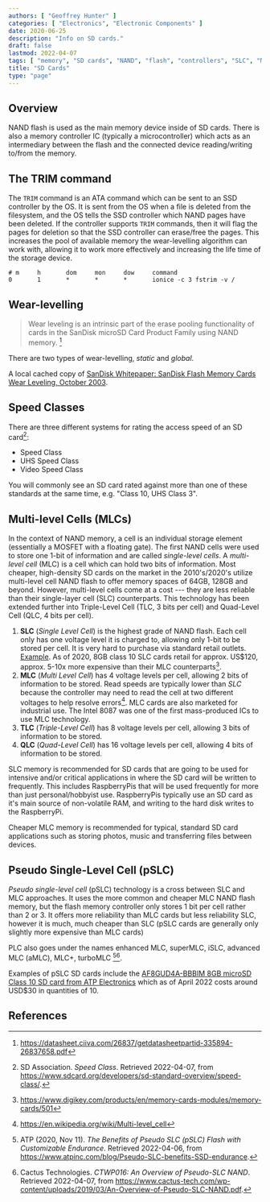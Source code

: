 ```yaml
---
authors: [ "Geoffrey Hunter" ]
categories: [ "Electronics", "Electronic Components" ]
date: 2020-06-25
description: "Info on SD cards."
draft: false
lastmod: 2022-04-07
tags: [ "memory", "SD cards", "NAND", "flash", "controllers", "SLC", "MLC", "pSLC", "TRIM", "wear-levelling", "MOSFETs", "speed classes" ]
title: "SD Cards"
type: "page"
---
```


## Overview

NAND flash is used as the main memory device inside of SD cards. There is also a memory controller IC (typically a microcontroller) which acts as an intermediary between the flash and the connected device reading/writing to/from the memory.

## The TRIM command

The `TRIM` command is an ATA command which can be sent to an SSD controller by the OS. It is sent from the OS when a file is deleted from the filesystem, and the OS tells the SSD controller which NAND pages have been deleted. If the controller supports `TRIM` commands, then it will flag the pages for deletion so that the SSD controller can erase/free the pages. This increases the pool of available memory the wear-levelling algorithm can work with, allowing it to work more effectively and increasing the life time of the storage device.

```text
# m     h       dom     mon     dow     command
0       1       *       *       *       ionice -c 3 fstrim -v /
```

## Wear-levelling

> Wear leveling is an intrinsic part of the erase pooling functionality of cards in the SanDisk microSD Card Product Family using NAND memory. [^bib-sandisk-sd-oem-product-manual]

There are two types of wear-levelling, _static_ and _global_.

A local cached copy of [SanDisk Whitepaper: SanDisk Flash Memory Cards Wear Leveling, October 2003](_assets/sandisk-white-paper-flash-memory-cards-wear-leveling.pdf).

## Speed Classes

There are three different systems for rating the access speed of an SD card[^bib-sdcard-speed-class]:

* Speed Class
* UHS Speed Class
* Video Speed Class

You will commonly see an SD card rated against more than one of these standards at the same time, e.g. "Class 10, UHS Class 3".

## Multi-level Cells (MLCs)

In the context of NAND memory, a cell is an individual storage element (essentially a MOSFET with a floating gate). The first NAND cells were used to store one 1-bit of information and are called _single-level cells_. A _multi-level cell_ (MLC) is a cell which can hold two bits of information. Most cheaper, high-density SD cards on the market in the 2010's/2020's utilize multi-level cell NAND flash to offer memory spaces of 64GB, 128GB and beyond. However, multi-level cells come at a cost --- they are less reliable than their single-layer cell (SLC) counterparts. This technology has been extended further into Triple-Level Cell (TLC, 3 bits per cell) and Quad-Level Cell (QLC, 4 bits per cell).

1. **SLC** (_Single Level Cell_) is the highest grade of NAND flash. Each cell only has one voltage level it is charged to, allowing only 1-bit to be stored per cell. It is very hard to purchase via standard retail outlets. [Example](https://nz.rs-online.com/web/p/micro-sd-cards/1448058/). As of 2020, 8GB class 10 SLC cards retail for approx. US$120, approx. 5-10x more expensive than their MLC counterparts[^bib-digikey-sd-memory-cards-section].
1. **MLC** (_Multi Level Cell_) has 4 voltage levels per cell, allowing 2 bits of information to be stored. Read speeds are typically lower than _SLC_ because the controller may need to read the cell at two different voltages to help resolve errors[^bib-wikipedia-multi-level-cell]. MLC cards are also marketed for industrial use. The Intel 8087 was one of the first mass-produced ICs to use MLC technology.
1. **TLC** (_Triple-Level Cell_) has 8 voltage levels per cell, allowing 3 bits of information to be stored.
1. **QLC** (_Quad-Level Cell_) has 16 voltage levels per cell, allowing 4 bits of information to be stored.

SLC memory is recommended for SD cards that are going to be used for intensive and/or critical applications in where the SD card will be written to frequently. This includes RaspberryPis that will be used frequently for more than just personal/hobbyist use. RaspberryPis typically use an SD card as it's main source of non-volatile RAM, and writing to the hard disk writes to the RaspberryPi.

Cheaper MLC memory is recommended for typical, standard SD card applications such as storing photos, music and transferring files between devices.

## Pseudo Single-Level Cell (pSLC)

_Pseudo single-level cell_ (pSLC) technology is a cross between SLC and MLC approaches. It uses the more common and cheaper MLC NAND flash memory, but the flash memory controller only stores 1 bit per cell rather than 2 or 3. It offers more reliability than MLC cards but less reliability SLC, however it is much, much cheaper than SLC (pSLC cards are generally only slightly more expensive than MLC cards)

PLC also goes under the names enhanced MLC, superMLC, iSLC, advanced MLC (aMLC), MLC+, turboMLC [^bib-atp-pslc][^bib-cactus-tech-pslc-overview].

Examples of pSLC SD cards include the [AF8GUD4A-BBBIM 8GB microSD Class 10 SD card from ATP Electronics](https://www.digikey.com/en/products/detail/atp-electronics-inc/AF8GUD4A-BBBIM/12336488) which as of April 2022 costs around USD$30 in quantities of 10.

## References

[^bib-sandisk-sd-oem-product-manual]:  https://datasheet.ciiva.com/26837/getdatasheetpartid-335894-26837658.pdf
[^bib-wikipedia-multi-level-cell]:  https://en.wikipedia.org/wiki/Multi-level_cell
[^bib-digikey-sd-memory-cards-section]:  https://www.digikey.com/products/en/memory-cards-modules/memory-cards/501
[^bib-atp-pslc]:  ATP (2020, Nov 11). _The Benefits of Pseudo SLC (pSLC) Flash with Customizable Endurance_. Retrieved 2022-04-06, from https://www.atpinc.com/blog/Pseudo-SLC-benefits-SSD-endurance.
[^bib-cactus-tech-pslc-overview]:  Cactus Technologies. _CTWP016: An Overview of Pseudo-SLC NAND_. Retrieved 2022-04-07, from https://www.cactus-tech.com/wp-content/uploads/2019/03/An-Overview-of-Pseudo-SLC-NAND.pdf.
[^bib-sdcard-speed-class]:  SD Association. _Speed Class_. Retrieved 2022-04-07, from https://www.sdcard.org/developers/sd-standard-overview/speed-class/.
